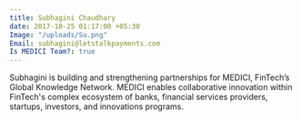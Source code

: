 ```yaml
---
title: Subhagini Chaudhary
date: 2017-10-25 01:17:00 +05:30
Image: "/uploads/Su.png"
Email: subhagini@letstalkpayments.com
Is MEDICI Team?: true
---
```


Subhagini is building and strengthening partnerships for MEDICI, FinTech’s Global Knowledge Network. MEDICI enables collaborative innovation within FinTech's complex ecosystem of banks, financial services providers, startups, investors, and innovations programs.